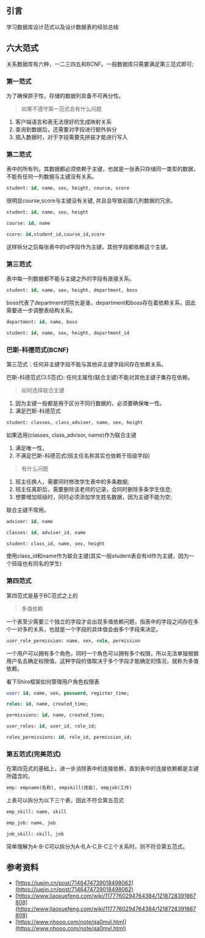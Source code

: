 ## 引言

学习数据库设计范式以及设计数据表的经验总结

## 六大范式

关系数据库有六种，一二三四五和BCNF。一般数据库只需要满足第三范式即可;

### 第一范式

为了确保原子性，存储的数据列具备不可再分性。

> 如果不遵守第一范式会有什么问题

1. 客户端语言和表无法很好的生成映射关系
2. 查询到数据后，还需要对字段进行额外拆分
3. 插入数据时，对于字段需要先拼装才能进行写入

### 第二范式

表中的所有列，其数据都必须依赖于主键，也就是一张表只存储同一类型的数据，不能有任何一列数据与主键没有关系。

```sql
student: id, name, sex, height, course, score
```

很明显course,score与主键没有关键, 并且会导致前面几列数据的冗余。

```sql
student: id, name, sex, height

course: id, name

score: id,student_id,course_id,score
```

这样拆分之后每张表中的id字段作为主键，其他字段都依赖这个主键。


### 第三范式

表中每一列数据都不能与主键之外的字段有直接关系。

```sql
student: id, name, sex, height, department, boss
```

boss代表了department的院长是谁，department和boss存在着依赖关系，因此需要进一步调整表结构关系。

```sql
department: id, name, boss

student: id, name, sex, height, department_id
```

### 巴斯-科德范式(BCNF)

第三范式：任何非主键字段不能与其他非主键字段间存在依赖关系。

巴斯-科德范式(3.5范式): 任何主属性(联合主键)不能对其他主键子集存在依赖。

> 如何选择联合主键

1. 因为主键一般都是用于区分不同行数据的，必须要确保唯一性。
2. 满足巴斯-科德范式

```sql
student: classes, class_adviser, name, sex, height
```

如果选用(classes, class_advisor, name)作为联合主键

1. 满足唯一性，
2. 不满足巴斯-科德范式(班主任名称其实也依赖于班级字段)

> 有什么问题

1. 班主任换人，需要同时修改学生表中的多条数据;
2. 班主任离职后，需要删除该老师的记录，会同时删除多条学生信息;
3. 想要增加班级时，同时必须添加学生姓名数据，因为主键不能为空;

联合主键不常用。

```sql
adviser: id, name

classes: id, adviser_id, name

student: class_id, name, sex, height
```

使用class_id和name作为联合主键(其实一般student表会有id作为主键，因为一个班级也有同名的学生)

### 第四范式

第四范式是基于BC范式之上的

> 多值依赖

一个表至少需要三个独立的字段才会出现多值依赖问题，指表中的字段之间存在多个一对多的关系，也就是一个字段的具体值会由多个字段来决定。

```sql
user_role_permission: name, sex, role, permission
```

一个用户可以拥有多个角色，同时一个角色可以拥有多个权限，所以无法单独根据用户名去确定权限值。这种字段的值取决于多个字段才能确定的情况，就称为多值依赖。

看下Shiro框架如何管理用户角色权限表

```sql
user: id, name, sex, password, register_time;

roles: id, name, created_time;

permissions: id, name, created_time;

user_roles: id, user_id, role_id;

roles_permissions: id, role_id, permission_id;
```

### 第五范式(完美范式)

在第四范式的基础上，进一步消除表中的连接依赖，直到表中的连接依赖都是主键所蕴含的。

```sql
emp: empname(名称), empskill(技能), empjob(工作)
```

上表可以拆分为以下三个表，因此不符合第五范式

```sql
emp_skill: name, skill

emp_job: name, job

job_skill: skill, job
```

简单理解为A-B-C可以拆分为A-B,A-C,B-C三个关系时，则不符合第五范式。

## 参考资料

- [https://juejin.cn/post/7146474739018498062](https://juejin.cn/post/7146474739018498062)
- [https://www.liaoxuefeng.com/wiki/1177760294764384/1218728391867808](https://www.liaoxuefeng.com/wiki/1177760294764384/1218728391867808)
- [https://www.nhooo.com/note/qa0mvl.html](https://www.nhooo.com/note/qa0mvl.html)
